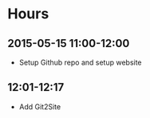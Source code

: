 

# Hours

## 2015-05-15 11:00-12:00

- Setup Github repo and setup website


## 12:01-12:17

- Add Git2Site